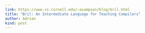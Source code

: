 ```yaml
---
link: https://www.cs.cornell.edu/~asampson/blog/bril.html
title: "Bril: An Intermediate Language for Teaching Compilers"
author: Adrian
kind: post
---
```

